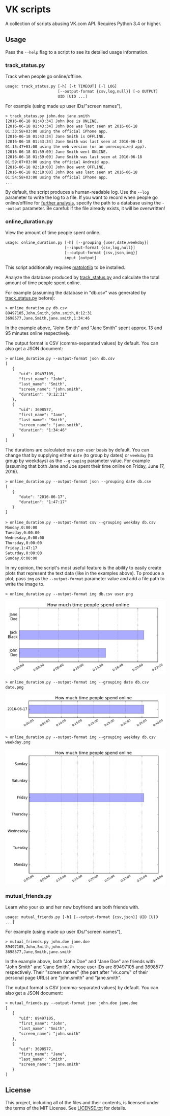 VK scripts
==========

A collection of scripts abusing VK.com API.
Requires Python 3.4 or higher.

Usage
-----

Pass the `--help` flag to a script to see its detailed usage information.

### track_status.py

Track when people go online/offline.

    usage: track_status.py [-h] [-t TIMEOUT] [-l LOG]
                           [--output-format {csv,log,null}] [-o OUTPUT]
                           UID [UID ...]

For example (using made up user IDs/"screen names"),

    > track_status.py john.doe jane.smith
    [2016-06-18 01:43:34] John Doe is ONLINE.
    [2016-06-18 01:43:34] John Doe was last seen at 2016-06-18 01:33:58+03:00 using the official iPhone app.
    [2016-06-18 01:43:34] Jane Smith is OFFLINE.
    [2016-06-18 01:43:34] Jane Smith was last seen at 2016-06-18 01:15:47+03:00 using the web version (or an unrecognized app).
    [2016-06-18 01:59:09] Jane Smith went ONLINE.
    [2016-06-18 01:59:09] Jane Smith was last seen at 2016-06-18 01:59:07+03:00 using the official Android app.
    [2016-06-18 02:10:00] John Doe went OFFLINE.
    [2016-06-18 02:10:00] John Doe was last seen at 2016-06-18 01:54:58+03:00 using the official iPhone app.
    ...

By default, the script produces a human-readable log.
Use the `--log` parameter to write the log to a file.
If you want to record when people go online/offline for [further analysis],
specify the path to a database using the `--output` parameter.
Be careful: if the file already exists, it will be overwritten!

[further analysis]: #online_durationpy

### online_duration.py

View the amount of time people spent online.

    usage: online_duration.py [-h] [--grouping {user,date,weekday}]
                              [--input-format {csv,log,null}]
                              [--output-format {csv,json,img}]
                              input [output]

This script additionally requires [matplotlib] to be installed.

Analyze the database produced by [track_status.py] and calculate the total
amount of time people spent online.

For example (assuming the database in "db.csv" was generated by
[track_status.py] before):

    > online_duration.py db.csv
    89497105,John,Smith,john.smith,0:12:31
    3698577,Jane,Smith,jane.smith,1:34:46

In the example above, "John Smith" and "Jane Smith" spent approx. 13 and 95
minutes online respectively.

The output format is CSV (comma-separated values) by default.
You can also get a JSON document:

    > online_duration.py --output-format json db.csv
    [
       {
          "uid": 89497105,
          "first_name": "John",
          "last_name": "Smith",
          "screen_name": "john.smith",
          "duration": "0:12:31"
       },
       {
          "uid": 3698577,
          "first_name": "Jane",
          "last_name": "Smith",
          "screen_name": "jane.smith",
          "duration": "1:34:46"
       }
    ]

The durations are calculated on a per-user basis by default.
You can change that by supplying either `date` (to group by dates) or `weekday`
(to group by weekdays) as the `--grouping` parameter value.
For example (assuming that both Jane and Joe spent their time online on Friday,
June 17, 2016).

    > online_duration.py --output-format json --grouping date db.csv
    [
       {
          "date": "2016-06-17",
          "duration": "1:47:17"
       }
    ]

    > online_duration.py --output-format csv --grouping weekday db.csv
    Monday,0:00:00
    Tuesday,0:00:00
    Wednesday,0:00:00
    Thursday,0:00:00
    Friday,1:47:17
    Saturday,0:00:00
    Sunday,0:00:00

In my opinion, the script's most useful feature is the ability to easily create
plots that represent the text data (like in the examples above).
To produce a plot, pass `img` as the `--output-format` parameter value and add
a file path to write the image to.

    > online_duration.py --output-format img db.csv user.png

![user.png]

    > online_duration.py --output-format img --grouping date db.csv date.png

![date.png]

    > online_duration.py --output-format img --grouping weekday db.csv weekday.png

![weekday.png]

[matplotlib]: http://matplotlib.org/
[track_status.py]: #track_statuspy

[user.png]: img/online_duration/user.png
[date.png]: img/online_duration/date.png
[weekday.png]: img/online_duration/weekday.png

### mutual_friends.py

Learn who your ex and her new boyfriend are both friends with.

    usage: mutual_friends.py [-h] [--output-format {csv,json}] UID [UID ...]

For example (using made up user IDs/"screen names"),

    > mutual_friends.py john.doe jane.doe
    89497105,John,Smith,john.smith
    3698577,Jane,Smith,jane.smith

In the example above, both "John Doe" and "Jane Doe" are friends with "John
Smith" and "Jane Smith", whose user IDs are 89497105 and 3698577 respectively.
Their "screen names" (the part after "vk.com/" of their personal page URLs) are
"john.smith" and "jane.smith".

The output format is CSV (comma-separated values) by default.
You can also get a JSON document:

    > mutual_friends.py --output-format json john.doe jane.doe
    [
       {
          "uid": 89497105,
          "first_name": "John",
          "last_name": "Smith",
          "screen_name": "john.smith"
       },
       {
          "uid": 3698577,
          "first_name": "Jane",
          "last_name": "Smith",
          "screen_name": "jane.smith"
       }
    ]

License
-------

This project, including all of the files and their contents, is licensed under
the terms of the MIT License.
See [LICENSE.txt] for details.

[LICENSE.txt]: LICENSE.txt
